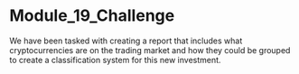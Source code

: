 # Module_19_Challenge

We have been tasked with creating a report that includes what cryptocurrencies are on the trading market and how they could be grouped to create a classification system for this new investment.
